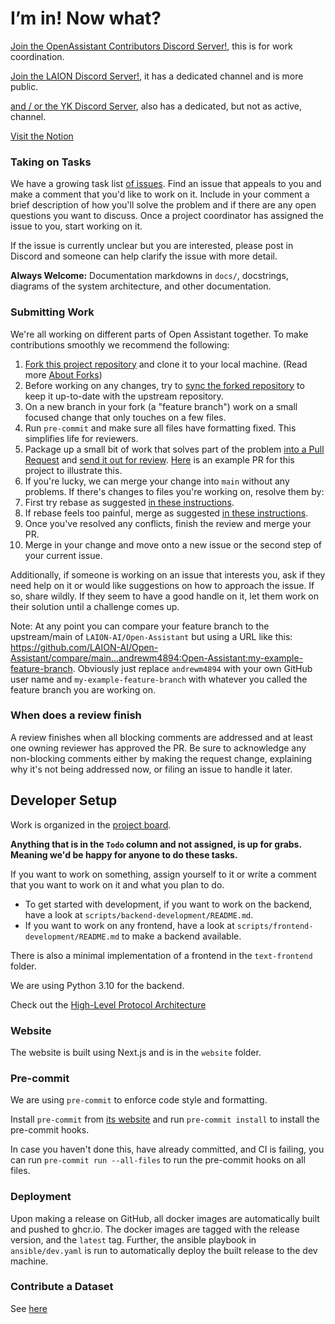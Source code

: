 # I’m in! Now what?

[Join the OpenAssistant Contributors Discord Server!](https://ykilcher.com/open-assistant-discord),
this is for work coordination.

[Join the LAION Discord Server!](https://discord.com/invite/mVcgxMPD7e), it has
a dedicated channel and is more public.

[and / or the YK Discord Server](https://ykilcher.com/discord), also has a
dedicated, but not as active, channel.

[Visit the Notion](https://ykilcher.com/open-assistant)

### Taking on Tasks

We have a growing task list
[of issues](https://github.com/LAION-AI/Open-Assistant/issues). Find an issue
that appeals to you and make a comment that you'd like to work on it. Include in
your comment a brief description of how you'll solve the problem and if there
are any open questions you want to discuss. Once a project coordinator has
assigned the issue to you, start working on it.

If the issue is currently unclear but you are interested, please post in Discord
and someone can help clarify the issue with more detail.

**Always Welcome:** Documentation markdowns in `docs/`, docstrings, diagrams of
the system architecture, and other documentation.

### Submitting Work

We're all working on different parts of Open Assistant together. To make
contributions smoothly we recommend the following:

1.  [Fork this project repository](https://docs.github.com/en/get-started/quickstart/fork-a-repo)
    and clone it to your local machine. (Read more
    [About Forks](https://docs.github.com/en/pull-requests/collaborating-with-pull-requests/working-with-forks/about-forks))
1.  Before working on any changes, try to
    [sync the forked repository](https://docs.github.com/en/pull-requests/collaborating-with-pull-requests/working-with-forks/syncing-a-fork)
    to keep it up-to-date with the upstream repository.
1.  On a new branch in your fork (a "feature branch") work on a small focused change that only touches on a few files.
1.  Run `pre-commit` and make sure all files have formatting fixed. This
    simplifies life for reviewers.
1.  Package up a small bit of work that solves part of the problem
    [into a Pull Request](https://docs.github.com/en/pull-requests/collaborating-with-pull-requests/proposing-changes-to-your-work-with-pull-requests/creating-a-pull-request-from-a-fork)
    and
    [send it out for review](https://docs.github.com/en/pull-requests/collaborating-with-pull-requests/proposing-changes-to-your-work-with-pull-requests/requesting-a-pull-request-review). [Here](https://github.com/LAION-AI/Open-Assistant/pull/658) is an example PR for this project to illustrate this.
1.  If you're lucky, we can merge your change into `main` without any problems.
    If there's changes to files you're working on, resolve them by:
1.  First try rebase as suggested
    [in these instructions](https://timwise.co.uk/2019/10/14/merge-vs-rebase/#should-you-rebase).
1.  If rebase feels too painful, merge as suggested
    [in these instructions](https://timwise.co.uk/2019/10/14/merge-vs-rebase/#should-you-merge).
1.  Once you've resolved any conflicts, finish the review and merge your PR.
1.  Merge in your change and move onto a new issue or the second step of your
    current issue.

Additionally, if someone is working on an issue that interests you, ask if they
need help on it or would like suggestions on how to approach the issue. If so,
share wildly. If they seem to have a good handle on it, let them work on their
solution until a challenge comes up.

Note: At any point you can compare your feature branch to the upstream/main of `LAION-AI/Open-Assistant` but using a URL like this: https://github.com/LAION-AI/Open-Assistant/compare/main...andrewm4894:Open-Assistant:my-example-feature-branch. Obviously just replace `andrewm4894` with your own GitHub user name and `my-example-feature-branch` with whatever you called the feature branch you are working on. 

### When does a review finish

A review finishes when all blocking comments are addressed and at least one
owning reviewer has approved the PR. Be sure to acknowledge any non-blocking
comments either by making the request change, explaining why it's not being
addressed now, or filing an issue to handle it later.

## Developer Setup

Work is organized in the
[project board](https://github.com/orgs/LAION-AI/projects/3).

**Anything that is in the `Todo` column and not assigned, is up for grabs.
Meaning we'd be happy for anyone to do these tasks.**

If you want to work on something, assign yourself to it or write a comment that
you want to work on it and what you plan to do.

- To get started with development, if you want to work on the backend, have a
  look at `scripts/backend-development/README.md`.
- If you want to work on any frontend, have a look at
  `scripts/frontend-development/README.md` to make a backend available.

There is also a minimal implementation of a frontend in the `text-frontend`
folder.

We are using Python 3.10 for the backend.

Check out the
[High-Level Protocol Architecture](https://www.notion.so/High-Level-Protocol-Architecture-6f1fd3551da74213b560ead369f132dc)

### Website

The website is built using Next.js and is in the `website` folder.

### Pre-commit

We are using `pre-commit` to enforce code style and formatting.

Install `pre-commit` from [its website](https://pre-commit.com) and run
`pre-commit install` to install the pre-commit hooks.

In case you haven't done this, have already committed, and CI is failing, you
can run `pre-commit run --all-files` to run the pre-commit hooks on all files.

### Deployment

Upon making a release on GitHub, all docker images are automatically built and
pushed to ghcr.io. The docker images are tagged with the release version, and
the `latest` tag. Further, the ansible playbook in `ansible/dev.yaml` is run to
automatically deploy the built release to the dev machine.

### Contribute a Dataset

See
[here](https://github.com/LAION-AI/Open-Assistant/blob/main/docs/docs/data/datasets.md)
